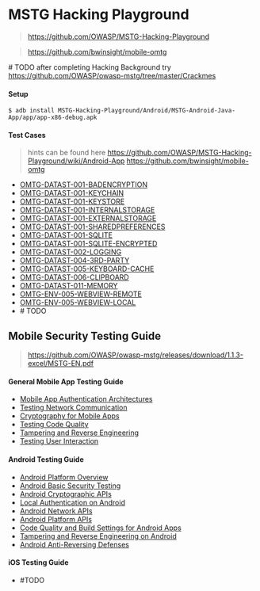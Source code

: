 # MSTG Hacking Playground

> https://github.com/OWASP/MSTG-Hacking-Playground

> https://github.com/bwinsight/mobile-omtg

\# TODO after completing Hacking Background try https://github.com/OWASP/owasp-mstg/tree/master/Crackmes

#### Setup

`$ adb install MSTG-Hacking-Playground/Android/MSTG-Android-Java-App/app/app-x86-debug.apk`

#### Test Cases

> hints can be found here
> https://github.com/OWASP/MSTG-Hacking-Playground/wiki/Android-App
> https://github.com/bwinsight/mobile-omtg

- [OMTG-DATAST-001-BADENCRYPTION](./OMTG/README-OMTG-DATAST-001-BADENCRYPTION.md)
- [OMTG-DATAST-001-KEYCHAIN](./OMTG/README-OMTG-DATAST-001-KEYCHAIN.md)
- [OMTG-DATAST-001-KEYSTORE](./OMTG/README-OMTG-DATAST-001-KEYSTORE.md)
- [OMTG-DATAST-001-INTERNALSTORAGE](./OMTG/README-OMTG-DATAST-001-INTERNALSTORAGE.md)
- [OMTG-DATAST-001-EXTERNALSTORAGE](./OMTG/README-OMTG-DATAST-001-EXTERNALSTORAGE.md)
- [OMTG-DATAST-001-SHAREDPREFERENCES](./OMTG/README-OMTG-DATAST-001-SHAREDPREFERENCES.md)
- [OMTG-DATAST-001-SQLITE](./OMTG/README-OMTG-DATAST-001-SQLITE.md)
- [OMTG-DATAST-001-SQLITE-ENCRYPTED](./OMTG/README-OMTG-DATAST-001-SQLITE-ENCRYPTED.md)
- [OMTG-DATAST-002-LOGGING](./OMTG/README-OMTG-DATAST-002-LOGGING.md)
- [OMTG-DATAST-004-3RD-PARTY](./OMTG/README-OMTG-DATAST-004-3RD-PARTY.md)
- [OMTG-DATAST-005-KEYBOARD-CACHE](./OMTG/README-OMTG-DATAST-005-KEYBOARD-CACHE.md)
- [OMTG-DATAST-006-CLIPBOARD](./OMTG/README-OMTG-DATAST-006-CLIPBOARD.md)
- [OMTG-DATAST-011-MEMORY](./OMTG/README-OMTG-DATAST-011-MEMORY.md)
- [OMTG-ENV-005-WEBVIEW-REMOTE](./OMTG/README-OMTG-ENV-005-WEBVIEW-REMOTE.md)
- [OMTG-ENV-005-WEBVIEW-LOCAL](./OMTG/README-OMTG-ENV-005-WEBVIEW-LOCAL.md)
- \# TODO



## Mobile Security Testing Guide

> https://github.com/OWASP/owasp-mstg/releases/download/1.1.3-excel/MSTG-EN.pdf

#### General Mobile App Testing Guide

- [Mobile App Authentication Architectures](./MSTG/README-MSTG-MAAA.md)
- [Testing Network Communication](./MSTG/README-MSTG-TNC.md)
- [Cryptography for Mobile Apps](./MSTG/README-MSTG-CMA.md)
- [Testing Code Quality](./MSTG/README-MSTG-TCQ.md)
- [Tampering and Reverse Engineering](./MSTG/README-MSTG-TRE.md)
- [Testing User Interaction](./MSTG/README-MSTG-TUI.md)

#### Android Testing Guide

- [Android Platform Overview](./MSTG/README-MSTG-APO.md)
- [Android Basic Security Testing](./MSTG/README-MSTG-ABST.md)
- [Android Cryptographic APIs](./MSTG/README-MSTG-ACA.md)
- [Local Authentication on Android](./MSTG/README-MSTG-LAA.md)
- [Android Network APIs](./MSTG/README-MSTG-ANA.md)
- [Android Platform APIs](./MSTG/README-MSTG-APA.md)
- [Code Quality and Build Settings for Android Apps](./MSTG/README-MSTG-CQBSAA.md)
- [Tampering and Reverse Engineering on Android](./MSTG/README-MSTG-TREA.md)
- [Android Anti-Reversing Defenses](./MSTG/README-MSTG-AARD.md)

#### iOS Testing Guide

- \#TODO
